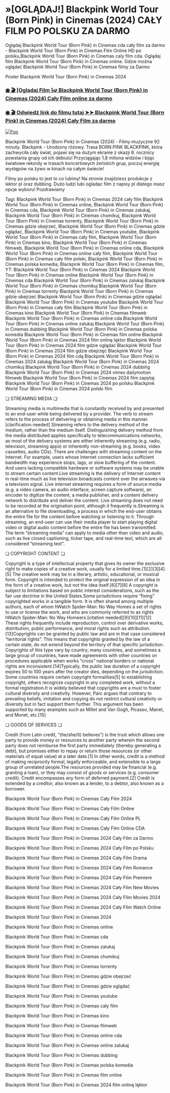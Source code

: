 # »[OGLĄDAJ!] Blackpink World Tour (Born Pink) in Cinemas (2024) CAŁY FILM PO POLSKU ZA DARMO

Oglądaj Blackpink World Tour (Born Pink) in Cinemas cda cały film za darmo - Blackpink World Tour (Born Pink) in Cinemas Film Online HD po polsku,Blackpink World Tour (Born Pink) in Cinemas caly film cda. Oglądaj film Blackpink World Tour (Born Pink) in Cinemas online. Gdzie można oglądać Blackpink World Tour (Born Pink) in Cinemas filmy za Darmo

Poster Blackpink World Tour (Born Pink) in Cinemas 2024

<div class="markdown-heading" dir="auto"><h3 tabindex="-1" class="heading-element" dir="auto"><a href="https://bit.ly/blackpink-bornpink">◉ 🎬 [Ogladaj Film ]➫ Blackpink World Tour (Born Pink) in Cinemas (2024) Cały Film online za darmo</a></h3></p>

<div class="markdown-heading" dir="auto"><h3 tabindex="-1" class="heading-element" dir="auto"><a href="https://bit.ly/blackpink-bornpink">◉ 🎬 Odwiedź link do filmu tutaj ➤➤ Blackpink World Tour (Born Pink) in Cinemas (2024) Cały Film za darmo</a></h3></p>

[![Foo](https://camo.githubusercontent.com/917e6ed5c302499242165dcc02bdbce85c075fd21b35918eb9c0b771855261b8/68747470733a2f2f7374617469632e7769787374617469632e636f6d2f6d656469612f6232343966395f61646163386637306662336634356238383639313639366337376465313866337e6d76322e676966)](https://bit.ly/blackpink-bornpink)

Blackpink World Tour (Born Pink) in Cinemas (2024) - Filmy muzyczne 92 minuty. Blackpink - Urodzony różowy. Trasa BORN PINK BLACKPINK, która zachwyciła cały świat, pojawi się na dużym ekranie z okazji 8. rocznicy powstania grupy od ich debiutu! Przyciągając 1,8 miliona widzów i bijąc światowe rekordy w trasach koncertowych żeńskich grup, poczuj energię występów na żywo w kinach na całym świecie!

Filmy po polsku to jest to co lubimy! Na stronie znajdziesz produkcje z lektor pl oraz dubbing. Dużo ludzi lubi ogladac film z napisy pl dlatego masz opcje wyboru! Pozdrawiamy


Tagi: Blackpink World Tour (Born Pink) in Cinemas 2024 cały film Blackpink World Tour (Born Pink) in Cinemas online, Blackpink World Tour (Born Pink) in Cinemas cda, Blackpink World Tour (Born Pink) in Cinemas zalukaj, Blackpink World Tour (Born Pink) in Cinemas chomikuj, Blackpink World Tour (Born Pink) in Cinemas torrenty, Blackpink World Tour (Born Pink) in Cinemas gdzie obejrzeć, Blackpink World Tour (Born Pink) in Cinemas gdzie oglądać, Blackpink World Tour (Born Pink) in Cinemas youtube, Blackpink World Tour (Born Pink) in Cinemas cały film, Blackpink World Tour (Born Pink) in Cinemas kino, Blackpink World Tour (Born Pink) in Cinemas filmweb, Blackpink World Tour (Born Pink) in Cinemas online cda, Blackpink World Tour (Born Pink) in Cinemas online cały film, Blackpink World Tour (Born Pink) in Cinemas cały film polski, Blackpink World Tour (Born Pink) in Cinemas polska komedia, Blackpink World Tour (Born Pink) in Cinemas film, YT: Blackpink World Tour (Born Pink) in Cinemas 2024 Blackpink World Tour (Born Pink) in Cinemas online Blackpink World Tour (Born Pink) in Cinemas cda Blackpink World Tour (Born Pink) in Cinemas zalukaj Blackpink World Tour (Born Pink) in Cinemas chomikuj Blackpink World Tour (Born Pink) in Cinemas torrenty Blackpink World Tour (Born Pink) in Cinemas gdzie obejrzeć Blackpink World Tour (Born Pink) in Cinemas gdzie oglądać Blackpink World Tour (Born Pink) in Cinemas youtube Blackpink World Tour (Born Pink) in Cinemas cały film Blackpink World Tour (Born Pink) in Cinemas kino Blackpink World Tour (Born Pink) in Cinemas filmweb Blackpink World Tour (Born Pink) in Cinemas online cda Blackpink World Tour (Born Pink) in Cinemas online zalukaj Blackpink World Tour (Born Pink) in Cinemas dubbing Blackpink World Tour (Born Pink) in Cinemas polska komedia Blackpink World Tour (Born Pink) in Cinemas film online Blackpink World Tour (Born Pink) in Cinemas 2024 film onlinę lęktor Blackpink World Tour (Born Pink) in Cinemas 2024 film gdzie oglądać Blackpink World Tour (Born Pink) in Cinemas 2024 film gdzie obejrzęć Blackpink World Tour (Born Pink) in Cinemas 2024 film cdą Blackpink World Tour (Born Pink) in Cinemas 2024 zalukąj Blackpink World Tour (Born Pink) in Cinemas 2024 chomikuj Blackpink World Tour (Born Pink) in Cinemas 2024 dubbińg Blackpink World Tour (Born Pink) in Cinemas 2024 vimeo dailymotion filmweb Blackpink World Tour (Born Pink) in Cinemas 2024 film zapytaj Blackpink World Tour (Born Pink) in Cinemas 2024 po polsku Blackpink World Tour (Born Pink) in Cinemas 2024 polski film


❏ STREAMING MEDIA ❏


Streaming media is multimedia that is constantly received by and presented to an end-user while being delivered by a provider. The verb to stream refers to the process of delivering or obtaining media in this manner.[clarification needed] Streaming refers to the delivery method of the medium, rather than the medium itself. Distinguishing delivery method from the media distributed applies specifically to telecommunications networks, as most of the delivery systems are either inherently streaming (e.g. radio, television, streaming apps) or inherently non-streaming (e.g. books, video cassettes, audio CDs). There are challenges with streaming content on the Internet. For example, users whose Internet connection lacks sufficient bandwidth may experience stops, lags, or slow buffering of the content. And users lacking compatible hardware or software systems may be unable to stream certain content.Live streaming is the delivery of Internet content in real-time much as live television broadcasts content over the airwaves via a television signal. Live internet streaming requires a form of source media (e.g. a video camera, an audio interface, screen capture software), an encoder to digitize the content, a media publisher, and a content delivery network to distribute and deliver the content. Live streaming does not need to be recorded at the origination point, although it frequently is.Streaming is an alternative to file downloading, a process in which the end-user obtains the entire file for the content before watching or listening to it. Through streaming, an end-user can use their media player to start playing digital video or digital audio content before the entire file has been transmitted. The term “streaming media” can apply to media other than video and audio, such as live closed captioning, ticker tape, and real-time text, which are all considered “streaming text”.


❏ COPYRIGHT CONTENT ❏


Copyright is a type of intellectual property that gives its owner the exclusive right to make copies of a creative work, usually for a limited time.[1][2][3][4][5] The creative work may be in a literary, artistic, educational, or musical form. Copyright is intended to protect the original expression of an idea in the form of a creative work, but not the idea itself.[6][7][8] A copyright is subject to limitations based on public interest considerations, such as the fair use doctrine in the United States.Some jurisdictions require “fixing” copyrighted works in a tangible form. It is often shared among multiple authors, each of whom hWatch Spider-Man: No Way Homes a set of rights to use or license the work, and who are commonly referred to as rights hWatch Spider-Man: No Way Homeers.[citation needed][9][10][11][12] These rights frequently include reproduction, control over derivative works, distribution, public performance, and moral rights such as attribution. [13]Copyrights can be granted by public law and are in that case considered “territorial rights”. This means that copyrights granted by the law of a certain state, do not extend beyond the territory of that specific jurisdiction. Copyrights of this type vary by country; many countries, and sometimes a large group of countries, have made agreements with other countries on procedures applicable when works “cross” national borders or national rights are inconsistent.[14]Typically, the public law duration of a copyright expires 50 to 100 years after the creator dies, depending on the jurisdiction. Some countries require certain copyright formalities[5] to establishing copyright, others recognize copyright in any completed work, without a formal registration.It is widely believed that copyrights are a must to foster cultural diversity and creativity. However, Parc argues that contrary to prevailing beliefs, imitation and copying do not restrict cultural creativity or diversity but in fact support them further. This argument has been supported by many examples such as Millet and Van Gogh, Picasso, Manet, and Monet, etc.[15]


❏ GOODS OF SERVICES ❏


Credit (from Latin credit, “(he/she/it) believes”) is the trust which allows one party to provide money or resources to another party wherein the second party does not reimburse the first party immediately (thereby generating a debt), but promises either to repay or return those resources (or other materials of equal value) at a later date.[1] In other words, credit is a method of making reciprocity formal, legally enforceable, and extensible to a large group of unrelated people.The resources provided may be financial (e.g. granting a loan), or they may consist of goods or services (e.g. consumer credit). Credit encompasses any form of deferred payment.[2] Credit is extended by a creditor, also known as a lender, to a debtor, also known as a borrower.


Blackpink World Tour (Born Pink) in Cinemas Cały Film 2024

Blackpink World Tour (Born Pink) in Cinemas Cały Film Online

Blackpink World Tour (Born Pink) in Cinemas Cały Film Online PL

Blackpink World Tour (Born Pink) in Cinemas Cały Film Online CDA

Blackpink World Tour (Born Pink) in Cinemas 2024 Cały Film za Darmo

Blackpink World Tour (Born Pink) in Cinemas 2024 Cały Film po Polsku

Blackpink World Tour (Born Pink) in Cinemas 2024 Cały Film Drama

Blackpink World Tour (Born Pink) in Cinemas 2024 Cały Film Romance

Blackpink World Tour (Born Pink) in Cinemas 2024 Cały Film Premiere

Blackpink World Tour (Born Pink) in Cinemas 2024 Cały Film New Movies

Blackpink World Tour (Born Pink) in Cinemas 2024 Cały Film Movies 2024

Blackpink World Tour (Born Pink) in Cinemas 2024 Cały Film Watch Online

Blackpink World Tour (Born Pink) in Cinemas 2024

Blackpink World Tour (Born Pink) in Cinemas online

Blackpink World Tour (Born Pink) in Cinemas cda

Blackpink World Tour (Born Pink) in Cinemas zalukaj

Blackpink World Tour (Born Pink) in Cinemas chomikuj

Blackpink World Tour (Born Pink) in Cinemas torrenty

Blackpink World Tour (Born Pink) in Cinemas gdzie obejrzeć

Blackpink World Tour (Born Pink) in Cinemas gdzie oglądać

Blackpink World Tour (Born Pink) in Cinemas youtube

Blackpink World Tour (Born Pink) in Cinemas cały film

Blackpink World Tour (Born Pink) in Cinemas kino

Blackpink World Tour (Born Pink) in Cinemas filmweb

Blackpink World Tour (Born Pink) in Cinemas online cda

Blackpink World Tour (Born Pink) in Cinemas online zalukaj

Blackpink World Tour (Born Pink) in Cinemas dubbing

Blackpink World Tour (Born Pink) in Cinemas polska komedia

Blackpink World Tour (Born Pink) in Cinemas film online

Blackpink World Tour (Born Pink) in Cinemas 2024 film onlinę lęktor
